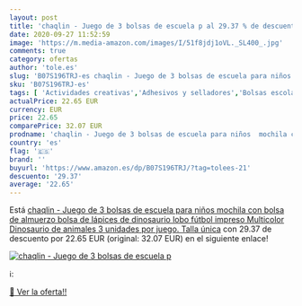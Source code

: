 ```yaml
---
layout: post
title: 'chaqlin - Juego de 3 bolsas de escuela p al 29.37 % de descuento'
date: 2020-09-27 11:52:59
image: 'https://m.media-amazon.com/images/I/51f8jdj1oVL._SL400_.jpg'
comments: true
category: ofertas
author: 'tole.es'
slug: 'B07S196TRJ-es chaqlin - Juego de 3 bolsas de escuela para niños mochila...'
sku: 'B07S196TRJ-es'
tags: [ 'Actividades creativas','Adhesivos y selladores','Bolsas escolares','Bricolaje y herramientas','Cuchillos de cocina','Equipaje','Ferretería','Hogar y cocina','Juegos de cuchillos de cocina','Juguetes','Juguetes y juegos','Lápices de colores para niños','Material de escritura y dibujo para niños','Mochilas, estuches y sets escolares','Pegamentos instantáneos','Utensilios de cocina','lápices','mochila', ]
actualPrice: 22.65 EUR
currency: EUR
price: 22.65
comparePrice: 32.07 EUR
prodname: 'chaqlin - Juego de 3 bolsas de escuela para niños  mochila con bolsa de almuerzo  bolsa de lápices de dinosaurio  lobo  fútbol impreso Multicolor Dinosaurio de animales  3 unidades por juego. Talla única'
country: 'es'
flag: '🇪🇸'
brand: ''
buyurl: 'https://www.amazon.es/dp/B07S196TRJ/?tag=tolees-21'
descuento: '29.37'
average: '22.65'
---
```


Está [chaqlin - Juego de 3 bolsas de escuela para niños  mochila con bolsa de almuerzo  bolsa de lápices de dinosaurio  lobo  fútbol impreso Multicolor Dinosaurio de animales  3 unidades por juego. Talla única](https://www.amazon.es/dp/B07S196TRJ/?tag=tolees-21) con 29.37 de descuento por 22.65 EUR (original: 32.07 EUR) en el siguiente enlace!

[![chaqlin - Juego de 3 bolsas de escuela p](https://m.media-amazon.com/images/I/51f8jdj1oVL._SL400_.jpg)](https://www.amazon.es/dp/B07S196TRJ/?tag=tolees-21)

ℹ️:


[🛒 Ver la oferta!!](https://www.amazon.es/dp/B07S196TRJ/?tag=tolees-21)
